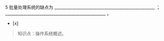 5
批量处理系统的缺点为 __________________________________________________ ；
__________________________________________________ 。
- [x]  

> 知识点：操作系统概述。
